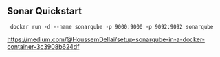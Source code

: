 ## Sonar Quickstart
```
 docker run -d --name sonarqube -p 9000:9000 -p 9092:9092 sonarqube
```

https://medium.com/@HoussemDellai/setup-sonarqube-in-a-docker-container-3c3908b624df
